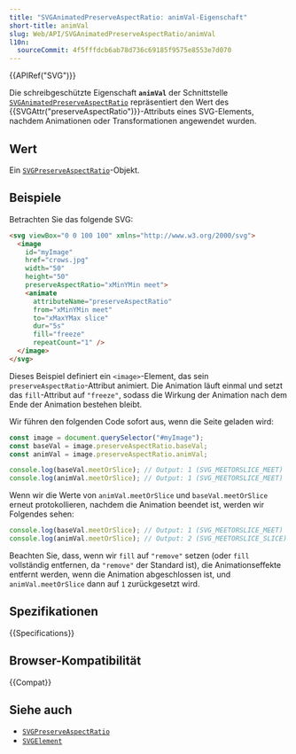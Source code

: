 ```yaml
---
title: "SVGAnimatedPreserveAspectRatio: animVal-Eigenschaft"
short-title: animVal
slug: Web/API/SVGAnimatedPreserveAspectRatio/animVal
l10n:
  sourceCommit: 4f5fffdcb6ab78d736c69185f9575e8553e7d070
---
```


{{APIRef("SVG")}}

Die schreibgeschützte Eigenschaft **`animVal`** der Schnittstelle [`SVGAnimatedPreserveAspectRatio`](/de/docs/Web/API/SVGAnimatedPreserveAspectRatio) repräsentiert den Wert des {{SVGAttr("preserveAspectRatio")}}-Attributs eines SVG-Elements, nachdem Animationen oder Transformationen angewendet wurden.

## Wert

Ein [`SVGPreserveAspectRatio`](/de/docs/Web/API/SVGPreserveAspectRatio)-Objekt.

## Beispiele

Betrachten Sie das folgende SVG:

```html
<svg viewBox="0 0 100 100" xmlns="http://www.w3.org/2000/svg">
  <image
    id="myImage"
    href="crows.jpg"
    width="50"
    height="50"
    preserveAspectRatio="xMinYMin meet">
    <animate
      attributeName="preserveAspectRatio"
      from="xMinYMin meet"
      to="xMaxYMax slice"
      dur="5s"
      fill="freeze"
      repeatCount="1" />
  </image>
</svg>
```

Dieses Beispiel definiert ein `<image>`-Element, das sein `preserveAspectRatio`-Attribut animiert. Die Animation läuft einmal und setzt das `fill`-Attribut auf `"freeze"`, sodass die Wirkung der Animation nach dem Ende der Animation bestehen bleibt.

Wir führen den folgenden Code sofort aus, wenn die Seite geladen wird:

```js
const image = document.querySelector("#myImage");
const baseVal = image.preserveAspectRatio.baseVal;
const animVal = image.preserveAspectRatio.animVal;

console.log(baseVal.meetOrSlice); // Output: 1 (SVG_MEETORSLICE_MEET)
console.log(animVal.meetOrSlice); // Output: 1 (SVG_MEETORSLICE_MEET)
```

Wenn wir die Werte von `animVal.meetOrSlice` und `baseVal.meetOrSlice` erneut protokollieren, nachdem die Animation beendet ist, werden wir Folgendes sehen:

```js
console.log(baseVal.meetOrSlice); // Output: 1 (SVG_MEETORSLICE_MEET)
console.log(animVal.meetOrSlice); // Output: 2 (SVG_MEETORSLICE_SLICE)
```

Beachten Sie, dass, wenn wir `fill` auf `"remove"` setzen (oder `fill` vollständig entfernen, da `"remove"` der Standard ist), die Animationseffekte entfernt werden, wenn die Animation abgeschlossen ist, und `animVal.meetOrSlice` dann auf `1` zurückgesetzt wird.

## Spezifikationen

{{Specifications}}

## Browser-Kompatibilität

{{Compat}}

## Siehe auch

- [`SVGPreserveAspectRatio`](/de/docs/Web/API/SVGPreserveAspectRatio)
- [`SVGElement`](/de/docs/Web/API/SVGElement)
